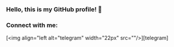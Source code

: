 ### Hello, this is my GitHub profile! 👋

### Connect with me:

[<img align="left alt="telegram" width="22px" src=""/>][telegram]
